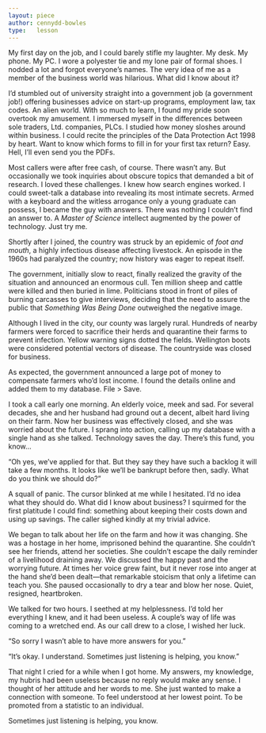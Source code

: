 ```yaml
---
layout: piece
author: cennydd-bowles
type:   lesson
---
```


My first day on the job, and I could barely stifle my laughter. My desk. My phone. My PC. I wore a polyester tie and my lone pair of formal shoes. I nodded a lot and forgot everyone’s names. The very idea of me as a member of the business world was hilarious. What did I know about it?

I’d stumbled out of university straight into a government job (a government job!) offering businesses advice on start-up programs, employment law, tax codes. An alien world. With so much to learn, I found my pride soon overtook my amusement. I immersed myself in the differences between sole traders, Ltd. companies, PLCs. I studied how money sloshes around within business. I could recite the principles of the Data Protection Act 1998 by heart. Want to know which forms to fill in for your first tax return? Easy. Hell, I’ll even send you the PDFs.

Most callers were after free cash, of course. There wasn’t any. But occasionally we took inquiries about obscure topics that demanded a bit of research. I loved these challenges. I knew how search engines worked. I could sweet-talk a database into revealing its most intimate secrets. Armed with a keyboard and the witless arrogance only a young graduate can possess, I became the guy with answers. There was nothing I couldn’t find an answer to. A *Master of Science* intellect augmented by the power of technology. Just try me.

Shortly after I joined, the country was struck by an epidemic of *foot and mouth*, a highly infectious disease affecting livestock. An episode in the 1960s had paralyzed the country; now history was eager to repeat itself.

The government, initially slow to react, finally realized the gravity of the situation and announced an enormous cull. Ten million sheep and cattle were killed and then buried in lime. Politicians stood in front of piles of burning carcasses to give interviews, deciding that the need to assure the public that *Something Was Being Done* outweighed the negative image.

Although I lived in the city, our county was largely rural. Hundreds of nearby farmers were forced to sacrifice their herds and quarantine their farms to prevent infection. Yellow warning signs dotted the fields. Wellington boots were considered potential vectors of disease. The countryside was closed for business.

As expected, the government announced a large pot of money to compensate farmers who’d lost income. I found the details online and added them to my database. File &gt; Save.

I took a call early one morning. An elderly voice, meek and sad. For several decades, she and her husband had ground out a decent, albeit hard living on their farm. Now her business was effectively closed, and she was worried about the future. I sprang into action, calling up my database with a single hand as she talked. Technology saves the day. There’s this fund, you know…

“Oh yes, we’ve applied for that. But they say they have such a backlog it will take a few months. It looks like we’ll be bankrupt before then, sadly. What do you think we should do?”

A squall of panic. The cursor blinked at me while I hesitated. I’d no idea what they should do. What did I know about business? I squirmed for the first platitude I could find: something about keeping their costs down and using up savings. The caller sighed kindly at my trivial advice.

We began to talk about her life on the farm and how it was changing. She was a hostage in her home, imprisoned behind the quarantine. She couldn’t see her friends, attend her societies. She couldn’t escape the daily reminder of a livelihood draining away. We discussed the happy past and the worrying future. At times her voice grew faint, but it never rose into anger at the hand she’d been dealt—that remarkable stoicism that only a lifetime can teach you. She paused occasionally to dry a tear and blow her nose. Quiet, resigned, heartbroken.

We talked for two hours. I seethed at my helplessness. I’d told her everything I knew, and it had been useless. A couple’s way of life was coming to a wretched end. As our call drew to a close, I wished her luck.

“So sorry I wasn’t able to have more answers for you.”

“It’s okay. I understand. Sometimes just listening is helping, you know.”

That night I cried for a while when I got home. My answers, my knowledge, my hubris had been useless because no reply would make any sense. I thought of her attitude and her words to me. She just wanted to make a connection with someone. To feel understood at her lowest point. To be promoted from a statistic to an individual.

Sometimes just listening is helping, you know.